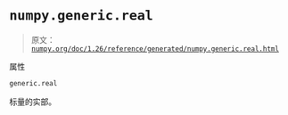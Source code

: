 # `numpy.generic.real`

> 原文：[`numpy.org/doc/1.26/reference/generated/numpy.generic.real.html`](https://numpy.org/doc/1.26/reference/generated/numpy.generic.real.html)

属性

```py
generic.real
```

标量的实部。
